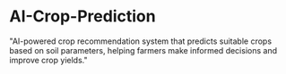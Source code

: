 # AI-Crop-Prediction
"AI-powered crop recommendation system that predicts suitable crops based on soil parameters, helping farmers make informed decisions and improve crop yields."

